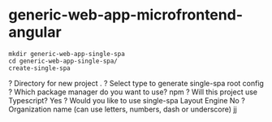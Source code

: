 # generic-web-app-microfrontend-angular

```
mkdir generic-web-app-single-spa
cd generic-web-app-single-spa/
create-single-spa
```
? Directory for new project .
? Select type to generate single-spa root config
? Which package manager do you want to use? npm
? Will this project use Typescript? Yes
? Would you like to use single-spa Layout Engine No
? Organization name (can use letters, numbers, dash or underscore) jj
